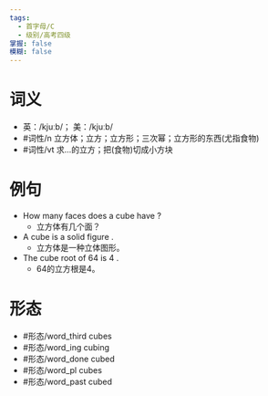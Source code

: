 ```yaml
---
tags:
  - 首字母/C
  - 级别/高考四级
掌握: false
模糊: false
---
```

# 词义
- 英：/kjuːb/； 美：/kjuːb/
- #词性/n  立方体；立方；立方形；三次幂；立方形的东西(尤指食物)
- #词性/vt  求…的立方；把(食物)切成小方块
# 例句
- How many faces does a cube have ?
	- 立方体有几个面？
- A cube is a solid figure .
	- 立方体是一种立体图形。
- The cube root of 64 is 4 .
	- 64的立方根是4。
# 形态
- #形态/word_third cubes
- #形态/word_ing cubing
- #形态/word_done cubed
- #形态/word_pl cubes
- #形态/word_past cubed
